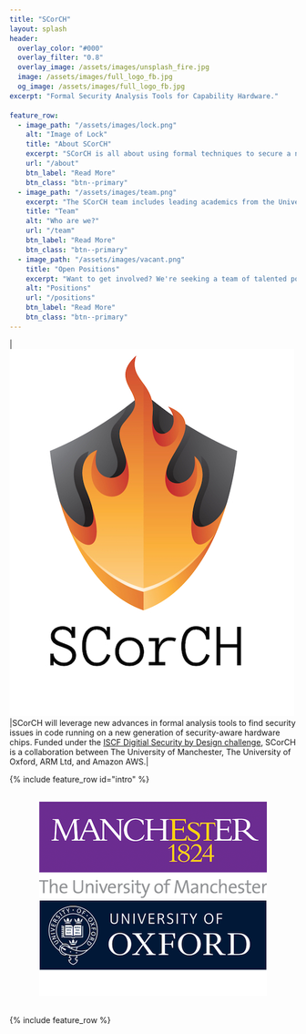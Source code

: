 ```yaml
---
title: "SCorCH"
layout: splash
header:
  overlay_color: "#000"
  overlay_filter: "0.8"
  overlay_image: /assets/images/unsplash_fire.jpg
  image: /assets/images/full_logo_fb.jpg
  og_image: /assets/images/full_logo_fb.jpg
excerpt: "Formal Security Analysis Tools for Capability Hardware."

feature_row:
  - image_path: "/assets/images/lock.png"
    alt: "Image of Lock"
    title: "About SCorCH"
    excerpt: "SCorCH is all about using formal techniques to secure a new generation of computer chips - but what does that mean?"
    url: "/about"
    btn_label: "Read More"
    btn_class: "btn--primary"
  - image_path: "/assets/images/team.png"
    excerpt: "The SCorCH team includes leading academics from the Universities of Manchester and Oxford - find out more!"
    title: "Team"
    alt: "Who are we?"
    url: "/team"
    btn_label: "Read More"
    btn_class: "btn--primary"
  - image_path: "/assets/images/vacant.png"
    title: "Open Positions"
    excerpt: "Want to get involved? We're seeking a team of talented postdoctoral researchers to join the team."
    alt: "Positions"
    url: "/positions"
    btn_label: "Read More"
    btn_class: "btn--primary"
---
```


|<img src="/assets/images/full_logo_small.jpg">|SCorCH will leverage new advances in formal analysis tools to find security issues in code running on a new generation of security-aware hardware chips. Funded under the <a href="https://www.ukri.org/innovation/industrial-strategy-challenge-fund/digital-security-by-design/">ISCF Digitial Security by Design challenge</a>, SCorCH is a collaboration between The University of Manchester, The University of Oxford, ARM Ltd, and Amazon AWS.|

{% include feature_row id="intro"  %}

<br>
<center>
 <img src="/assets/images/manchester.png">  <img src="/assets/images/oxford.png">  
</center>
<br>

{% include feature_row %}




